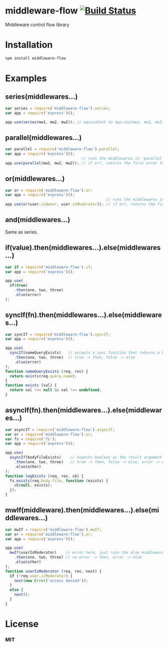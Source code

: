 # middleware-flow [![Build Status](https://travis-ci.org/tjmehta/middleware-flow.png?branch=master)](https://travis-ci.org/tjmehta/middleware-flow)

Middleware control flow library

# Installation
```bash
npm install middleware-flow
```

# Examples

## series(middlewares...)

```js
var series = require('middleware-flow').series;
var app = require('express')();

app.use(series(mw1, mw2, mw2)); // equivalent to app.use(mw1, mw2, mw3);
```

## parallel(middlewares...)

```js
var parallel = require('middleware-flow').parallel;
var app = require('express')();
                                  // runs the middlewares in 'parallel'
app.use(parallel(mw1, mw2, mw2)); // if err, returns the first error that occurred
```

## or(middlewares...)

```js
var or = require('middleware-flow').or;
var app = require('express')();
                                             // runs the middlewares in series, until one passes (no next(err));
app.use(or(user.isOwner, user.isModerator)); // if err, returns the first error that occurred
```

## and(middlewares...)

Same as series.

## if(value).then(middlewares...).else(middlewares...)

```js
var if = require('middleware-flow').if;
var app = require('express')();

app.use(
  if(true)
    .then(one, two, three)
    .else(error)
);
```

## syncIf(fn).then(middlewares...).else(middlewares...)

```js
var syncIf = require('middleware-flow').syncIf;
var app = require('express')();

app.use(
  syncIf(nameQueryExists)   // accepts a sync function that returns a boolean
    .then(one, two, three)  // true -> then, false -> else
    .else(error)
);
function nameQueryExists (req, res) {
  return exists(req.query.name);
}
function exists (val) {
  return val !== null && val !== undefined;
}
```

## asyncIf(fn).then(middlewares...).else(middlewares...)

```js
var asyncIf = require('middleware-flow').asyncIf;
var or = require('middleware-flow').or;
var fs = require('fs');
var app = require('express')();

app.use(
  asyncIf(bodyFileExists)    // expects boolean as the result argument
    .then(one, two, three)   // true -> then, false -> else, error -> else
    .else(other)
);
function logExists (req, res, cb) {
  fs.exists(req.body.file, function (exists) {
    cb(null, exists);
  });
}
```

## mwIf(middleware).then(middlewares...).else(middlewares...)

```js
var mwIf = require('middleware-flow').mwIf;
var or = require('middleware-flow').or;
var app = require('express')();

app.use(
  mwIf(userIsModerator)    // error here, just runs the else middlewares
    .then(one, two, three) // no error -> then, error -> else
    .else(other)
);
function userIsModerator (req, res, next) {
  if (!req.user.isModerator) {
    next(new Error('access denied'));
  }
  else {
    next();
  }
}
```

# License
### MIT